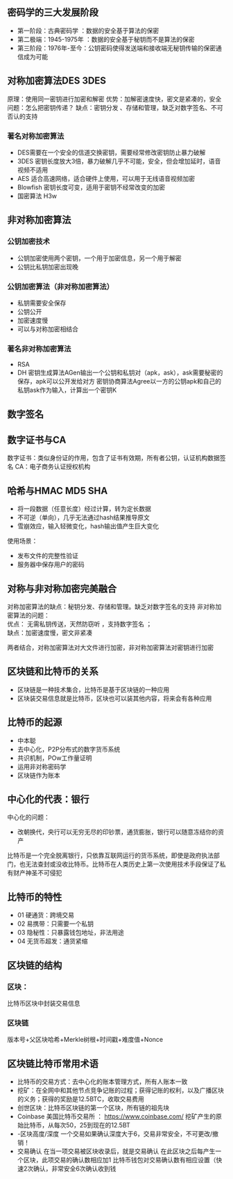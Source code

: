 
## 密码学的三大发展阶段
- 第一阶段：古典密码学 ：数据的安全基于算法的保密
- 第二极端：1945-1975年 ：数据的安全基于秘钥而不是算法的保密
- 第三阶段：1976年-至今：公钥密码使得发送端和接收端无秘钥传输的保密通信成为可能


## 对称加密算法DES 3DES
原理：使用同一密钥进行加密和解密
优势：加解密速度快，密文是紧凑的，安全
问题：怎么把密钥传递？
缺点：密钥分发 、存储和管理，缺乏对数字签名、不可否认的支持

### 著名对称加密算法
- DES需要在一个安全的信道交换密钥，需要经常修改密钥防止暴力破解
- 3DES 密钥长度放大3倍，暴力破解几乎不可能，安全，但会增加延时，语音视频不适用
- AES 适合高速网络，适合硬件上使用，可以用于无线语音视频加密
- Blowfish 密钥长度可变，适用于密钥不经常改变的加密
- 国密算法 H3w
## 非对称加密算法
### 公钥加密技术
- 公钥加密使用两个密钥，一个用于加密信息，另一个用于解密
- 公钥比私钥加密出现晚
### 公钥加密算法（非对称加密算法）
- 私钥需要安全保存
- 公钥公开
- 加密速度慢
- 可以与对称加密相结合

### 著名非对称加密算法

- RSA
- DH
密钥生成算法AGen输出一个公钥和私钥对（apk，ask），ask需要秘密的保存，apk可以公开发给对方
密钥协商算法Agree以一方的公钥apk和自己的私钥ask作为输入，计算出一个密钥K

## 数字签名
## 数字证书与CA
数字证书：类似身份证的作用，包含了证书有效期，所有者公钥，认证机构数据签名
CA：电子商务认证授权机构
## 哈希与HMAC MD5 SHA
- 将一段数据（任意长度）经过计算，转为定长数据
- 不可逆（单向），几乎无法通过hash结果推导原文
- 雪崩效应，输入轻微变化，hash输出值产生巨大变化

使用场景：
- 发布文件的完整性验证
- 服务器中保存用户的密码
## 对称与非对称加密完美融合
对称加密算法的缺点：秘钥分发、存储和管理。缺乏对数字签名的支持
非对称加密算法的问题：     
优点： 无需私钥传送，天然防窃听 ，支持数字签名 ；    
缺点：加密速度慢，密文非紧凑

两者结合，对称加密算法对大文件进行加密，非对称加密算法对密钥进行加密

## 区块链和比特币的关系
- 区块链是一种技术集合，比特币是基于区块链的一种应用
- 区块装交易信息就是比特币，区块也可以装其他内容，将来会有各种应用

## 比特币的起源
- 中本聪
- 去中心化，P2P分布式的数字货币系统
- 共识机制，POw工作量证明
- 运用非对称密码学
- 区块链作为账本

## 中心化的代表：银行

中心化的问题：
- 改朝换代，央行可以无穷无尽的印钞票，通货膨胀，银行可以随意冻结你的资产

比特币是一个完全脱离银行，只依靠互联网运行的货币系统，即使是政府执法部门，也无法查封或没收比特币。比特币在人类历史上第一次使用技术手段保证了私有财产神圣不可侵犯

## 比特币的特性
- 01 硬通货：跨境交易
- 02 易携带：只需要一个私钥
- 03 隐秘性：只暴露钱包地址，非法用途
- 04 无货币超发：通货紧缩


## 区块链的结构
### 区块：
比特币区块中封装交易信息

### 区块链
版本号+父区块哈希+Merkle树根+时间戳+难度值+Nonce

## 区块链比特币常用术语
- 比特币的交易方式：去中心化的账本管理方式，所有人账本一致
- 挖矿：在全网中和其他节点竞争记账的过程；获得记账的权利，以及广播区块的义务；获得的奖励是12.5BTC，收取交易费用
- 创世区块：比特币区块链的第一个区块，所有链的祖先块
- Coinbase 
  美国比特币交易所 ： https://www.coinbase.com/ 
  挖矿产生的原始比特币，从每次50，25到现在的12.5BT
- -区块高度/深度 一个交易如果确认深度大于6，交易非常安全，不可更改/撤销！
- 交易确认
  在当一项交易被区块收录后，就是交易确认
  在此区块之后每产生一个区块，此项交易的确认数相应加1
  比特币钱包对交易确认数有相应设置（快速2次确认，非常安全6次确认收到钱
